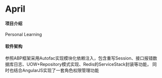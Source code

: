 # April

#### 项目介绍
Personal Learning

#### 软件架构
参照ABP框架采用Autofac实现模块化依赖注入，包含重写Session、接口报错数据库日志、UOW+Repository模式实现、Redis的ServiceStack封装等功能，
同时也结合AngularJS实现了一套角色权限管理功能
